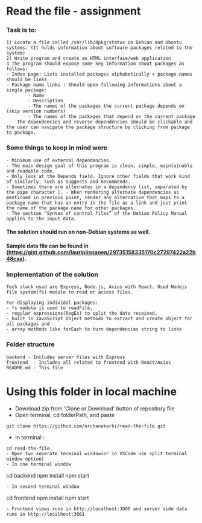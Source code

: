 # Read the file - assignment

### Task is to:

    1) Locate a file called /var/lib/dpkg/status on Debian and Ubuntu systems. (It holds information about software packages related to the system)
    2) Write program and create an HTML interface/web application
    3 The program should expose some key information about packages as follows:
    - Index page: Lists installed packages alphabetically + package names should be links
    - Package name links : Should open following informations about a single package:
            - Name
            - Description
            - The names of the packages the current package depends on (skip version numbers)
            - The names of the packages that depend on the current package
        The dependencies and reverse dependencies should be clickable and the user can navigate the package structure by clicking from package to package.

### Some things to keep in mind were

    - Minimum use of external dependencies.
    - The main design goal of this program is clean, simple, maintainable and readable code.
    - Only look at the Depends field. Ignore other fields that work kind of similarly, such as Suggests and Recommends.
    - Sometimes there are alternates in a dependency list, separated by the pipe character |. - When rendering alternate dependencies as mentioned in previous point, render any alternative that maps to a package name that has an entry in the file as a link and just print the name of the package name for other packages.
    - The section “Syntax of control files” of the Debian Policy Manual applies to the input data.

#### The solution should run on non-Debian systems as well.
#### Sample data file can be found in (https://gist.github.com/lauripiispanen/29735158335170c27297422a22b48caa).

### Implementation of the solution

    Tech stack used are Express, Node.js, Axios with React. Used Nodejs file system(fs) module to read or access files.

    For displaying individal packages:
    - fs module is used to readFile,
    - regular expressions(RegEx) to split the data received,
    - built in JavaScript Object methods to extract and create object for all packages and
    - array methods like forEach to turn dependencies string to links

### Folder structure

    backend - Includes server files with Express
    frontend  - Includes all related to frontend with React/Axios
    README.md - This file

# Using this folder in local machine

- Download zip from 'Clone or Download' button of repository file
- Open terminal, cd folderPath, and paste

`git clone https://github.com/archanakarki/read-the-file.git`

- In terminal :
```
cd read-the-file
- Open two seperate terminal window(or in VSCode use split terminal window option)
- In one terminal window
```
cd backend
npm install
npm start
```
- In second terminal window
```
cd frontend
npm install
npm start
```
- Frontend views runs in http://localhost:3000 and server side data runs in http://localhost:3001
